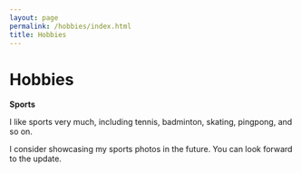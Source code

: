 ```yaml
---
layout: page
permalink: /hobbies/index.html
title: Hobbies
---
```


# Hobbies

**Sports**


I like sports very much, including tennis, badminton, skating, pingpong, and so on.

I  consider showcasing my sports photos in the future. You can look forward to the update.

<!-- Calendly inline widget end -->

